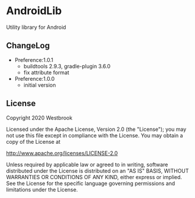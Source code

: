 # AndroidLib
Utility library for Android

## ChangeLog
- Preference:1.0.1
  - buildtools 2.9.3, gradle-plugin 3.6.0
  - fix attribute format
- Preference:1.0.0
  - initial version  


## License
Copyright 2020 Westbrook

Licensed under the Apache License, Version 2.0 (the "License");
you may not use this file except in compliance with the License.
You may obtain a copy of the License at

   http://www.apache.org/licenses/LICENSE-2.0

Unless required by applicable law or agreed to in writing, software
distributed under the License is distributed on an "AS IS" BASIS,
WITHOUT WARRANTIES OR CONDITIONS OF ANY KIND, either express or implied.
See the License for the specific language governing permissions and
limitations under the License.
